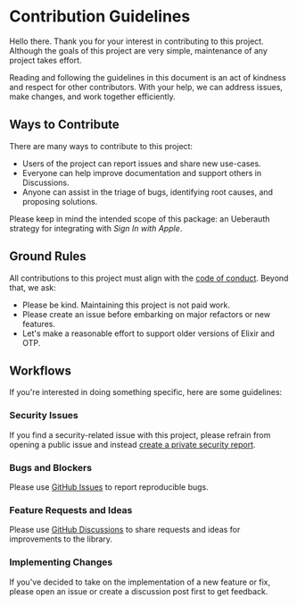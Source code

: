 # Contribution Guidelines

Hello there.
Thank you for your interest in contributing to this project.
Although the goals of this project are very simple, maintenance of any project takes effort.

Reading and following the guidelines in this document is an act of kindness and respect for other contributors.
With your help, we can address issues, make changes, and work together efficiently.

## Ways to Contribute

There are many ways to contribute to this project:

* Users of the project can report issues and share new use-cases.
* Everyone can help improve documentation and support others in Discussions.
* Anyone can assist in the triage of bugs, identifying root causes, and proposing solutions.

Please keep in mind the intended scope of this package: an Ueberauth strategy for integrating with _Sign In with Apple_.

## Ground Rules

All contributions to this project must align with the [code of conduct](CODE_OF_CONDUCT.md).
Beyond that, we ask:

* Please be kind. Maintaining this project is not paid work.
* Please create an issue before embarking on major refactors or new features.
* Let's make a reasonable effort to support older versions of Elixir and OTP.

## Workflows

If you're interested in doing something specific, here are some guidelines:

### Security Issues

If you find a security-related issue with this project, please refrain from opening a public issue and instead [create a private security report](https://github.com/ueberauth/ueberauth_apple/security).

### Bugs and Blockers

Please use [GitHub Issues](https://github.com/ueberauth/ueberauth_apple/issues) to report reproducible bugs.

### Feature Requests and Ideas

Please use [GitHub Discussions](https://github.com/ueberauth/ueberauth_apple/discussions) to share requests and ideas for improvements to the library.

### Implementing Changes

If you've decided to take on the implementation of a new feature or fix, please open an issue or create a discussion post first to get feedback.
